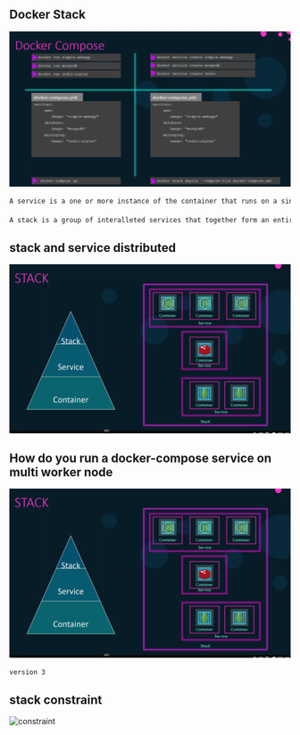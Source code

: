 ## Docker Stack 
![docker_stack](https://github.com/sheyijojo/Docker_CERT/blob/main/_assets/docker_stack.png?raw=true)
```md
A service is a one or more instance of the container that runs on a single node or multiple nodes in a swarm cluster. 

A stack is a group of interalleted services that together form an entire application. 


```
## stack and service distributed 

![stack](https://github.com/sheyijojo/Docker_CERT/blob/main/_assets/stack.png?raw=true)

## How do you run a docker-compose service on multi worker node 
![stack_deploy](https://github.com/sheyijojo/Docker_CERT/blob/main/_assets/stack.png?raw=true)
```md
version 3
```

## stack constraint 

![constraint](/Docker_CERT/_assets/stack_deploy_constraint.png)


